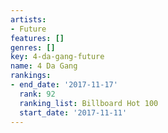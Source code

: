```yaml
---
artists:
- Future
features: []
genres: []
key: 4-da-gang-future
name: 4 Da Gang
rankings:
- end_date: '2017-11-17'
  rank: 92
  ranking_list: Billboard Hot 100
  start_date: '2017-11-11'
---
```


